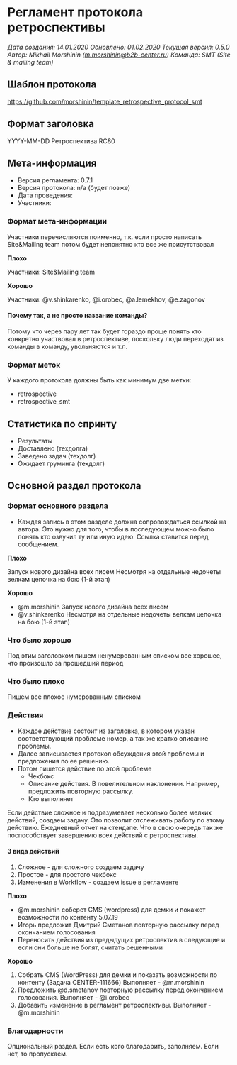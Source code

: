 # Регламент протокола ретроспективы

*Дата создания: 14.01.2020
Обновлено: 01.02.2020 
Текущая версия: 0.5.0
Автор: Mikhail Morshinin (m.morshinin@b2b-center.ru)
Команда: SMT (Site & mailing team)*

## Шаблон протокола

https://github.com/morshinin/template_retrospective_protocol_smt

## Формат заголовка

YYYY-MM-DD Ретроспектива RC80

## Мета-информация

* Версия регламента: 0.7.1
* Версия протокола: n/a (будет позже)
* Дата проведения:
* Участники: 

### Формат мета-информации

Участники перечисляются поименно, т.к. если просто написать
Site&Mailing team потом будет непонятно кто все же присутствовал

**Плохо**

Участники: Site&Mailing team

**Хорошо**

Участники: @v.shinkarenko, @i.orobec, @a.lemekhov, @e.zagonov

#### Почему так, а не просто название команды?

Потому что через пару лет так будет гораздо проще понять кто конкретно участвовал в ретроспективе,
поскольку люди переходят из команды в команду, увольняются и т.п.

### Формат меток

У каждого протокола должны быть как минимум две метки:

* retrospective
* retrospective_smt

## Статистика по спринту

* Результаты
* Доставлено (техдолга)
* Заведено задач (техдолг)
* Ожидает груминга (техдолг)

## Основной раздел протокола

### Формат основного раздела

* Каждая запись в этом разделе должна сопровождаться ссылкой на автора. 
Это нужно для того, чтобы в последующем можно было понять кто
озвучил ту или иную идею. Ссылка ставится перед сообщением.

**Плохо**

Запуск нового дизайна всех писем
Несмотря на отдельные недочеты велкам цепочка на бою (1-й этап)

**Хорошо**

* @m.morshinin Запуск нового дизайна всех писем
* @v.shinkarenko Несмотря на отдельные недочеты велкам цепочка на бою (1-й этап)

### Что было хорошо

Под этим заголовком пишем ненумерованным списком все хорошее, 
что произошло за прошедший период

### Что было плохо

Пишем все плохое нумерованным списком

### Действия

* Каждое действие состоит из заголовка, в котором указан соответствующий проблеме номер, а так же кратко описание проблемы.
* Далее записывается протокол обсуждения этой проблемы и предложения по ее решению.
* Потом пишется действие по этой проблеме
    * Чекбокс
    * Описание действия. В повелительном наклонении. Например, предложить повторную рассылку.
    * Кто выполняет

Если действие сложное и подразумевает несколько более мелких действий,
создаем задачу. Это позволит отслеживать работу по этому действию.
Ежедневный отчет на стендапе. Что в свою очередь так же поспособствует
завершению всех действий с ретроспективы.

#### 3 вида действий

1. Сложное - для сложного создаем задачу
2. Простое - для простого чекбокс
3. Изменения в Workflow - создаем issue в регламенте

**Плохо**

* @m.morshinin соберет CMS (wordpress) для демки и покажет возможности по контенту 5.07.19
* Игорь предложит Дмитрий Сметанов повторную рассылку перед окончанием голосования
* Переносить действия из предыдущих ретроспектив в следующие и если они больше не болят, считать решенными 

**Хорошо**

1. Собрать CMS (WordPress) для демки и показать возможности по контенту (Задача CENTER-111666) Выполняет - @m.morshinin
2. Предложить @d.smetanov повторную рассылку перед окончанием голосования. Выполняет - @i.orobec
3. Добавить изменение в регламент ретроспективы. Выполняет - @m.morshinin

### Благодарности

Опциональный раздел. Если есть кого благодарить, заполняем. Если нет, то пропускаем.
